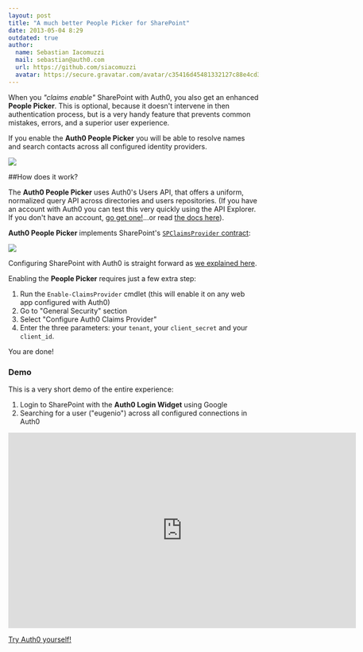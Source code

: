 ```yaml
---
layout: post
title: "A much better People Picker for SharePoint"
date: 2013-05-04 8:29
outdated: true
author:
  name: Sebastian Iacomuzzi
  mail: sebastian@auth0.com
  url: https://github.com/siacomuzzi
  avatar: https://secure.gravatar.com/avatar/c35416d45481332127c88e4cd355555f?s=400&d=https://a248.e.akamai.net/assets.github.com%2Fimages%2Fgravatars%2Fgravatar-user-420.png
---
```



When you _"claims enable"_ SharePoint with Auth0, you also get an enhanced __People Picker__. This is optional, because it doesn't intervene in then authentication process, but is a very handy feature that prevents common mistakes, errors, and a superior user experience.

If you enable the __Auth0 People Picker__ you will be able to resolve names and search contacts across all configured identity providers.

![](https://s3.amazonaws.com/blog.auth0.com/img/sp-people-picker.png)

<!-- more -->

##How does it work?

The __Auth0 People Picker__ uses Auth0's Users API, that offers a uniform, normalized query API across directories and users repositories. (If you have an account with Auth0 you can test this very quickly using the API Explorer. If you don't have an account, [go get one!](https://auth0.com)...or read [the docs here](https://docs.auth0.com/api-reference)).

__Auth0 People Picker__ implements SharePoint's [`SPClaimsProvider` contract](http://msdn.microsoft.com/en-us/library/microsoft.sharepoint.administration.claims.spclaimprovider(v=office.14).aspx):

![](https://s3.amazonaws.com/blog.auth0.com/img/sp-auth0-architecture.png)

Configuring SharePoint with Auth0 is straight forward as [we explained here](http://blog.auth0.com/2013/03/27/Automating-SharePoint-Federation-Setup-With-Auth0/).

Enabling the __People Picker__ requires just a few extra step:

1. Run the `Enable-ClaimsProvider` cmdlet (this will enable it on any web app configured with Auth0)
2. Go to "General Security" section
3. Select "Configure Auth0 Claims Provider"
4. Enter the three parameters: your `tenant`, your `client_secret` and your `client_id`.

You are done!

### Demo

This is a very short demo of the entire experience:

1. Login to SharePoint with the __Auth0 Login Widget__ using Google
2. Searching for a user ("eugenio") across all configured connections in Auth0

<iframe width="700" height="394" src="https://www.youtube.com/embed/NP-7wei3e8Q?rel=0" frameborder="0" allowfullscreen></iframe>

[Try Auth0 yourself!](https://auth0.com)
